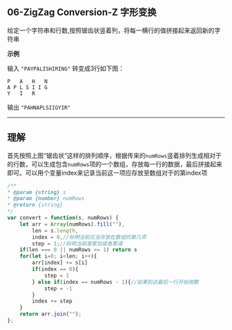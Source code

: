 ## 06-ZigZag Conversion-Z 字形变换

给定一个字符串和行数,按照锯齿状竖着列，将每一横行的值拼接起来返回新的字符串

**示例**

输入 `"PAYPALISHIRING"` 转变成3行如下图：

```
P   A   H   N
A P L S I I G
Y   I   R
```

输出 `"PAHNAPLSIIGYIR"`

---

## 理解

首先按照上图“锯齿状”这样的排列顺序，根据传来的`numRows`竖着排列生成相对于的行数，可以生成包含`numRows`项的一个数组，存放每一行的数据，最后拼接起来即可。可以用个变量index来记录当前这一项应存放至数组对于的第index项

```javascript
/**
* @param {string} s
* @param {number} numRows
* @return {string}
*/
var convert = function(s, numRows) {
    let arr = Array(numRows).fill(""),
        len = s.length,
        index = 0,//标明当前应当存放在数组的第几项
        step = 1;//标明当前是累加或者累减
    if(len === 0 || numRows <= 1) return s
    for(let i=0; i<len; i++){
        arr[index] += s[i]
        if(index == 0){
            step = 1
        } else if(index == numRows - 1){//如果到达最后一行开始倒数
            step = -1
        }
        index += step
    }
    return arr.join("");
};
```
